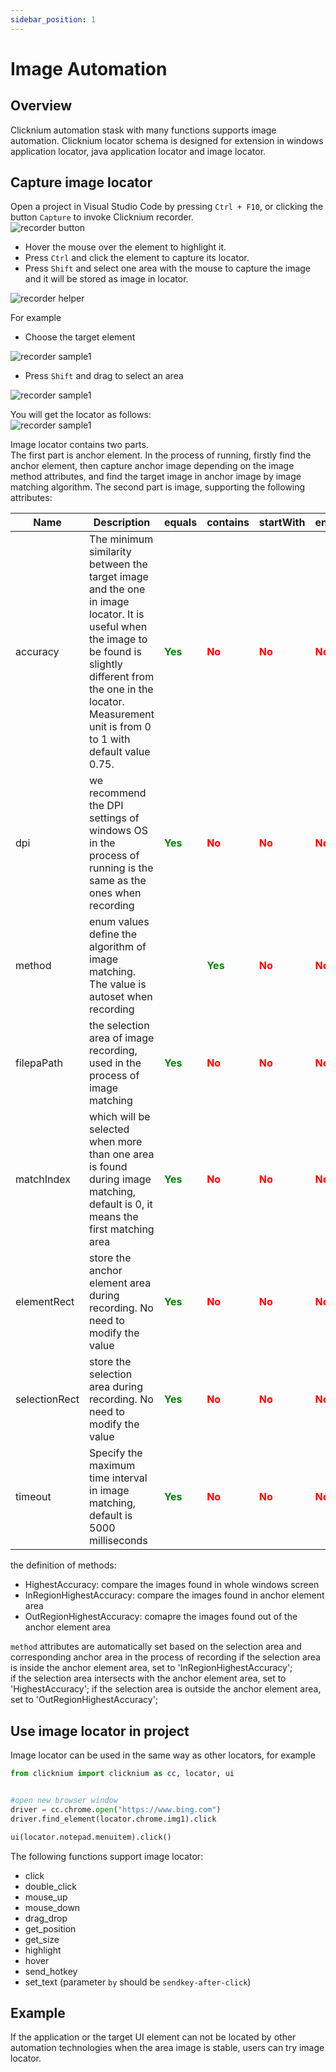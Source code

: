 ```yaml
---
sidebar_position: 1
---
```

# Image Automation

## Overview
Clicknium automation stask with many functions supports image automation.
Clicknium locator schema is designed for extension in windows application locator, java application locator and image locator.

## Capture image locator
Open a project in Visual Studio Code by pressing `Ctrl + F10`, or clicking the button `Capture` to invoke Clicknium recorder.  
![recorder button](../img/start_recorder_from_vscode.png "locator recorder button")  

- Hover the mouse over the element to highlight it.  
- Press `Ctrl` and click the element to capture its locator.  
- Press `Shift` and select one area with the mouse to capture the image and it will be stored as image in locator.  

![recorder helper](../img/recorder_help.png)   

For example  
- Choose the target element  

![recorder sample1](../img/image_locator_sample1_1.png)  
- Press `Shift` and drag to select an area  

![recorder sample1](../img/image_locator_sample1_2.png)  

You will get the locator as follows:   
![recorder sample1](../img/image_locator_sample1_3.png)  

Image locator contains two parts.  
The first part is anchor element. In the process of running, firstly find the anchor element, then capture anchor image depending on the image method attributes, and find the target image in anchor image by image matching algorithm.
The second part is image, supporting the following attributes:  

| Name      | Description | equals | contains |startWith |endWith |
| ----------- | ----------- |----------- |----------- |----------- |----------- |
| accuracy | The minimum similarity between the target image and the one in image locator. It is useful when the image to be found is slightly different from the one in the locator. Measurement unit is from 0 to 1 with default value 0.75. |<font color="Green"><B>Yes</B></font>   |<font color="Red"><B>No</B></font>|<font color="Red"><B>No</B></font>|<font color="Red"><B>No</B></font>|
| dpi |  we recommend the DPI settings of windows OS in the process of running is the same as the ones when recording|<font color="Green"><B>Yes</B></font>   |<font color="Red"><B>No</B></font>|<font color="Red"><B>No</B></font>|<font color="Red"><B>No</B></font>|
| method | enum values define the algorithm of image matching. The value is autoset when recording |  |<font color="Green"><B>Yes</B></font>   |<font color="Red"><B>No</B></font>|<font color="Red"><B>No</B></font>|<font color="Red"><B>No</B></font>|
| filepaPath | the selection area of image recording, used in the process of image matching |<font color="Green"><B>Yes</B></font>   |<font color="Red"><B>No</B></font>|<font color="Red"><B>No</B></font>|<font color="Red"><B>No</B></font>|
| matchIndex | which will be selected when more than one area is found during image matching, default is 0, it means the first matching area |<font color="Green"><B>Yes</B></font>   |<font color="Red"><B>No</B></font>|<font color="Red"><B>No</B></font>|<font color="Red"><B>No</B></font>|
| elementRect | store the anchor element area during recording. No need to modify the value |<font color="Green"><B>Yes</B></font>   |<font color="Red"><B>No</B></font>|<font color="Red"><B>No</B></font>|<font color="Red"><B>No</B></font>|
| selectionRect | store the selection area during recording. No need to modify the value  |<font color="Green"><B>Yes</B></font>   |<font color="Red"><B>No</B></font>|<font color="Red"><B>No</B></font>|<font color="Red"><B>No</B></font>|
| timeout |Specify the maximum time interval in image matching, default is 5000 milliseconds  |<font color="Green"><B>Yes</B></font>   |<font color="Red"><B>No</B></font>|<font color="Red"><B>No</B></font>|<font color="Red"><B>No</B></font>|

the definition of methods:
- HighestAccuracy: compare the images found in whole windows screen
- InRegionHighestAccuracy: compare the images found in anchor element area
- OutRegionHighestAccuracy: comapre the images found out of the anchor element area

`method` attributes are automatically set based on the selection area and corresponding anchor area in the process of recording 
if the selection area is inside the anchor element area, set to 'InRegionHighestAccuracy';  
if the selection area intersects with the anchor element area, set to 'HighestAccuracy';
if the selection area is outside the anchor element area, set to 'OutRegionHighestAccuracy';

## Use image locator in project
Image locator can be used in the same way as other locators, for example  
```python
from clicknium import clicknium as cc, locator, ui


#open new browser window
driver = cc.chrome.open("https://www.bing.com")
driver.find_element(locator.chrome.img1).click

ui(locator.notepad.menuitem).click()
```  

The following functions support image locator:
- click
- double_click
- mouse_up
- mouse_down
- drag_drop
- get_position
- get_size
- highlight
- hover
- send_hotkey
- set_text (parameter `by` should be `sendkey-after-click`)

## Example
If the application or the target UI element can not be located by other automation technologies when the area image is stable, users can try image locator.